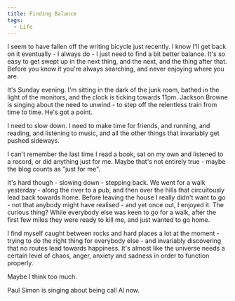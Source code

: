 ```yaml
---
title: Finding Balance
tags:
  - Life
---
```



I seem to have fallen off the writing bicycle just recently. I know I'll get back on it eventually - I always do - I just need to find a bit better balance. It's so easy to get swept up in the next thing, and the next, and the thing after that. Before you know it you're always searching, and never enjoying where you are.

It's Sunday evening. I'm sitting in the dark of the junk room, bathed in the light of the monitors, and the clock is ticking towards 11pm. Jackson Browne is singing about the need to unwind - to step off the relentless train from time to time. He's got a point.

I need to slow down. I need to make time for friends, and running, and reading, and listening to music, and all the other things that invariably get pushed sideways.

I can't remember the last time I read a book, sat on my own and listened to a record, or did anything just for me. Maybe that's not entirely true - maybe the blog counts as "just for me".

It's hard though - slowing down - stepping back. We went for a walk yesterday - along the river to a pub, and then over the hills that circuitously lead back towards home. Before leaving the house I really didn't want to go - not that anybody might have realised - and yet once out, I enjoyed it. The curious thing? While everybody else was keen to go for a walk, after the first few miles they were ready to kill me, and just wanted to go home.

I find myself caught between rocks and hard places a lot at the moment - trying to do the right thing for everybody else - and invariably discovering that no routes lead towards happiness. It's almost like the universe needs a certain level of chaos, anger, anxiety and sadness in order to function properly.

Maybe I think too much.

Paul Simon is singing about being call Al now.
